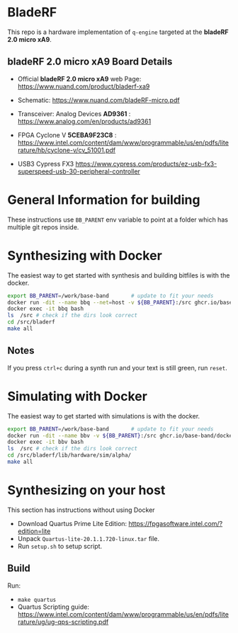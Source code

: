 # BladeRF
This repo is a hardware implementation of `q-engine` targeted at the **bladeRF 2.0 micro xA9**.

## bladeRF 2.0 micro xA9 Board Details

* Official **bladeRF 2.0 micro xA9** web Page: https://www.nuand.com/product/bladerf-xa9

* Schematic: https://www.nuand.com/bladeRF-micro.pdf

* Transceiver: Analog Devices **AD9361** : https://www.analog.com/en/products/ad9361

* FPGA Cyclone V **5CEBA9F23C8** : https://www.intel.com/content/dam/www/programmable/us/en/pdfs/literature/hb/cyclone-v/cv_51001.pdf

* USB3 Cypress FX3 https://www.cypress.com/products/ez-usb-fx3-superspeed-usb-30-peripheral-controller


# General Information for building
These instructions use `BB_PARENT` env variable to point at a folder which has multiple git repos inside.

# Synthesizing with Docker
The easiest way to get started with synthesis and building bitfiles is with the docker.
```bash
export BB_PARENT=/work/base-band       # update to fit your needs
docker run -dit --name bbq --net=host -v ${BB_PARENT}:/src ghcr.io/base-band/docker-images/quartus-ci-build:latest
docker exec -it bbq bash
ls  /src # check if the dirs look correct
cd /src/bladerf
make all
```

## Notes
If you press `ctrl+c` during a synth run and your text is still green, run `reset`.


# Simulating with Docker
The easiest way to get started with simulations is with the docker.

```bash
export BB_PARENT=/work/base-band       # update to fit your needs
docker run -dit --name bbv -v ${BB_PARENT}:/src ghcr.io/base-band/docker-images/verilator-4-016:latest
docker exec -it bbv bash
ls  /src # check if the dirs look correct
cd /src/bladerf/lib/hardware/sim/alpha/
make all
```




# Synthesizing on your host
This section has instructions without using Docker

* Download Quartus Prime Lite Edition: https://fpgasoftware.intel.com/?edition=lite
* Unpack `Quartus-lite-20.1.1.720-linux.tar` file.
* Run `setup.sh` to setup script.

## Build
Run:
* `make quartus`
* Quartus Scripting guide: https://www.intel.com/content/dam/www/programmable/us/en/pdfs/literature/ug/ug-qps-scripting.pdf


